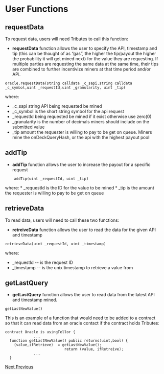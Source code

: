 # User Functions

## requestData

To request data, users will need Tributes to call this function:

* **requestData** function allows the user to specify the API, timestamp and tip \(this can be thought of as “gas”, the higher the tip/payout the higher the probability it will get mined next\) for the value they are requesting. If multiple parties are requesting the same data at the same time, their tips are combined to further incentivize miners at that time period and/or API.

```text
oracle.requestData(string calldata _c_sapi,string calldata _c_symbol,uint _requestId,uint _granularity, uint _tip)
```

where:

* \_c\_sapi string API being requested be mined
* \_c\_symbol is the short string symbol for the api request
* \_requestId being requested be mined if it exist otherwise use zero\(0\)
* \_granularity is the number of decimals miners should include on the submitted value
* \_tip amount the requester is willing to pay to be get on queue. Miners mine the onDeckQueryHash, or the api with the highest payout pool

## addTip

* **addTip** function allows the user to increase the payout for a specific request

```text
    addTip(uint _requestId, uint _tip)
```

where: \* \_requestId is the ID for the value to be mined \* \_tip is the amount the requester is willing to pay to be get on queue

## retrieveData

To read data, users will need to call these two functions:

* **retreiveData** function allows the user to read the data for the given API and timestamp

```text
retrieveData(uint _requestId, uint _timestamp)
```

where:

* \_requestId -- is the request ID
* \_timestamp -- is the unix timestamp to retrieve a value from

## getLastQuery

* **getLastQuery** function allows the user to read data from the latest API and timestamp mined.

```text
getLastNewValue()
```

This is an example of a function that would need to be added to a contract so that it can read data from an oracle contact if the contract holds Tributes:

```text
contract Oracle is usingTellor {
             ...
  function getLastNewValue() public returns(uint,bool) {
    (value,ifRetrieve)  = getLastNewValue();
                           return (value, ifRetreive);
             ...
  }
```

[Next ](https://tellor.readthedocs.io/en/latest/MinerFunctions/)[ Previous](https://tellor.readthedocs.io/en/latest/DevDocumentation/)  


